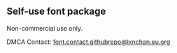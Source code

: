 ## Self-use font package

Non-commercial use only.

DMCA Contact: [font.contact.githubrepo@lxnchan.eu.org](mailto:font.contact.githubrepo@lxnchan.eu.org)